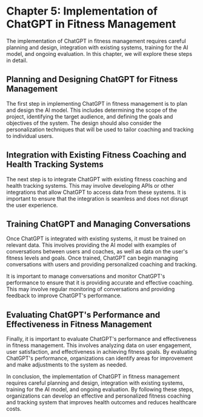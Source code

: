 Chapter 5: Implementation of ChatGPT in Fitness Management
==========================================================

The implementation of ChatGPT in fitness management requires careful planning and design, integration with existing systems, training for the AI model, and ongoing evaluation. In this chapter, we will explore these steps in detail.

Planning and Designing ChatGPT for Fitness Management
-----------------------------------------------------

The first step in implementing ChatGPT in fitness management is to plan and design the AI model. This includes determining the scope of the project, identifying the target audience, and defining the goals and objectives of the system. The design should also consider the personalization techniques that will be used to tailor coaching and tracking to individual users.

Integration with Existing Fitness Coaching and Health Tracking Systems
----------------------------------------------------------------------

The next step is to integrate ChatGPT with existing fitness coaching and health tracking systems. This may involve developing APIs or other integrations that allow ChatGPT to access data from these systems. It is important to ensure that the integration is seamless and does not disrupt the user experience.

Training ChatGPT and Managing Conversations
-------------------------------------------

Once ChatGPT is integrated with existing systems, it must be trained on relevant data. This involves providing the AI model with examples of conversations between users and coaches, as well as data on the user's fitness levels and goals. Once trained, ChatGPT can begin managing conversations with users and providing personalized coaching and tracking.

It is important to manage conversations and monitor ChatGPT's performance to ensure that it is providing accurate and effective coaching. This may involve regular monitoring of conversations and providing feedback to improve ChatGPT's performance.

Evaluating ChatGPT's Performance and Effectiveness in Fitness Management
------------------------------------------------------------------------

Finally, it is important to evaluate ChatGPT's performance and effectiveness in fitness management. This involves analyzing data on user engagement, user satisfaction, and effectiveness in achieving fitness goals. By evaluating ChatGPT's performance, organizations can identify areas for improvement and make adjustments to the system as needed.

In conclusion, the implementation of ChatGPT in fitness management requires careful planning and design, integration with existing systems, training for the AI model, and ongoing evaluation. By following these steps, organizations can develop an effective and personalized fitness coaching and tracking system that improves health outcomes and reduces healthcare costs.
